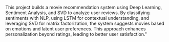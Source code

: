 This project builds a movie recommendation system using Deep Learning, Sentiment Analysis, and SVD to analyze user reviews. By classifying sentiments with NLP, using LSTM for contextual understanding, and leveraging SVD for matrix factorization, the system suggests movies based on emotions and latent user preferences. This approach enhances personalization beyond ratings, leading to better user satisfaction."
